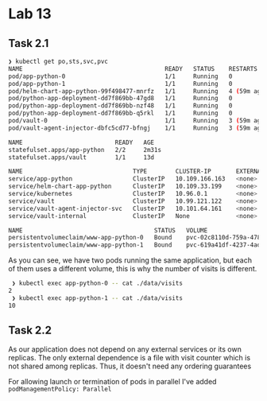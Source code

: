 # Lab 13

## Task 2.1

```bash
❯ kubectl get po,sts,svc,pvc
NAME                                        READY   STATUS    RESTARTS      AGE
pod/app-python-0                            1/1     Running   0             110s
pod/app-python-1                            1/1     Running   0             110s
pod/helm-chart-app-python-99f498477-mnrfz   1/1     Running   4 (59m ago)   22d
pod/python-app-deployment-dd7f869bb-47gd8   1/1     Running   0             56m
pod/python-app-deployment-dd7f869bb-nzf48   1/1     Running   0             56m
pod/python-app-deployment-dd7f869bb-q5rkl   1/1     Running   0             56m
pod/vault-0                                 1/1     Running   3 (59m ago)   13d
pod/vault-agent-injector-dbfc5cd77-bfngj    1/1     Running   3 (59m ago)   13d

NAME                          READY   AGE
statefulset.apps/app-python   2/2     2m31s
statefulset.apps/vault        1/1     13d

NAME                               TYPE        CLUSTER-IP       EXTERNAL-IP   PORT(S)             AGE
service/app-python                 ClusterIP   10.109.166.163   <none>        80/TCP              2m31s
service/helm-chart-app-python      ClusterIP   10.109.33.199    <none>        80/TCP              22d
service/kubernetes                 ClusterIP   10.96.0.1        <none>        443/TCP             22d
service/vault                      ClusterIP   10.99.121.122    <none>        8200/TCP,8201/TCP   13d
service/vault-agent-injector-svc   ClusterIP   10.101.64.161    <none>        443/TCP             13d
service/vault-internal             ClusterIP   None             <none>        8200/TCP,8201/TCP   13d

NAME                                     STATUS   VOLUME                                     CAPACITY   ACCESS MODES   STORAGECLASS   AGE
persistentvolumeclaim/www-app-python-0   Bound    pvc-02c8110d-759a-478a-b675-16a9ec12e96a   1Gi        RWO            standard       66m
persistentvolumeclaim/www-app-python-1   Bound    pvc-619a41df-4237-4ad1-8805-16676ecbfcd7   1Gi        RWO            standard       66m
```


As you can see, we have two pods running the same application, but each of them
uses a different volume, this is why the number of visits is different.
```bash
 ❯ kubectl exec app-python-0 -- cat ./data/visits
2
 ❯ kubectl exec app-python-1 -- cat ./data/visits
10
```

## Task 2.2

As our application does not depend on any external services or its own replicas.
The only external dependence is a file with visit counter which is not shared
among replicas. Thus, it doesn't need any ordering guarantees

For allowing launch or termination of pods in parallel I've added `podManagementPolicy: Parallel`
